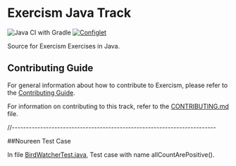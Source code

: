 # Exercism Java Track

![Java CI with Gradle](https://github.com/exercism/java/workflows/Java%20CI%20with%20Gradle/badge.svg)
[![Configlet](https://github.com/exercism/java/actions/workflows/configlet.yml/badge.svg)](https://github.com/exercism/java/actions/workflows/configlet.yml)

Source for Exercism Exercises in Java.

## Contributing Guide

For general information about how to contribute to Exercism, please refer to the [Contributing Guide](https://exercism.org/contributing).

For information on contributing to this track, refer to the [CONTRIBUTING.md](https://github.com/exercism/java/blob/main/CONTRIBUTING.md) file.


//------------------------------------------------------------------------

##Noureen Test Case

In file [BirdWatcherTest.java](https://github.com/karissa-kaal/proj-hnr-Unit-ExercismTest/blob/main/exercises/concept/bird-watcher/src/test/java/BirdWatcherTest.java), Test case with name allCountArePositive().
